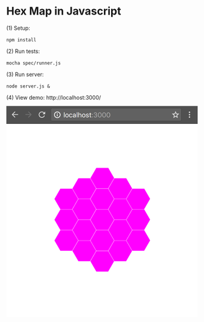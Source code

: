 Hex Map in Javascript
=====================

(1) Setup:
```
npm install
```

(2) Run tests:
```
mocha spec/runner.js
```

(3) Run server:
```
node server.js &
```

(4) View demo: http://localhost:3000/

![Sample output](/sample/metaSample.png?raw=true "Sample output")

